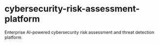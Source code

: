 # cybersecurity-risk-assessment-platform
Enterprise AI-powered cybersecurity risk assessment and threat detection platform
